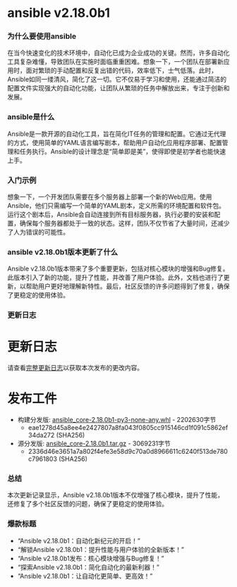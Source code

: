 # ansible v2.18.0b1
### 为什么要使用ansible

在当今快速变化的技术环境中，自动化已成为企业成功的关键。然而，许多自动化工具复杂难懂，导致团队在实施时面临重重困难。想象一下，一个团队在部署新应用时，面对繁琐的手动配置和反复出错的代码，效率低下，士气低落。此时，Ansible如同一缕清风，简化了这一切。它不仅易于学习和使用，还能通过简洁的配置文件实现强大的自动化功能，让团队从繁琐的任务中解放出来，专注于创新和发展。

### ansible是什么

Ansible是一款开源的自动化工具，旨在简化IT任务的管理和配置。它通过无代理的方式，使用简单的YAML语言编写剧本，帮助用户自动化应用程序部署、配置管理和任务执行。Ansible的设计理念是“简单即是美”，使得即使是初学者也能快速上手。

### 入门示例

想象一下，一个开发团队需要在多个服务器上部署一个新的Web应用。使用Ansible，他们只需编写一个简单的YAML剧本，定义所需的环境配置和软件包。运行这个剧本后，Ansible会自动连接到所有目标服务器，执行必要的安装和配置，确保每个服务器都处于一致的状态。这样，团队不仅节省了大量时间，还减少了人为错误的可能性。

### ansible v2.18.0b1版本更新了什么

Ansible v2.18.0b1版本带来了多个重要更新，包括对核心模块的增强和Bug修复。此版本引入了新的功能，提升了性能，并改善了用户体验。此外，文档也进行了更新，以帮助用户更好地理解新特性。最后，社区反馈的许多问题得到了修复，确保了更稳定的使用体验。

### 更新日志

# 更新日志
请查看[完整更新日志](https://github.com/ansible/ansible/blob/v2.18.0b1/changelogs/CHANGELOG-v2.18.rst)以获取本次发布的更改内容。

# 发布工件
- 构建分发版: [ansible_core-2.18.0b1-py3-none-any.whl](https://files.pythonhosted.org/packages/80/26/62d634e6292c4ce9f942b556f127cf8e1a47487be7824ac7a3ac0a52e23e/ansible_core-2.18.0b1-py3-none-any.whl) - 2202630字节
  - eae1278d45a8ee4e2427807a8fa043f0805cc915146cd1f091c5862ef34da272 (SHA256)
- 源分发版: [ansible_core-2.18.0b1.tar.gz](https://files.pythonhosted.org/packages/c4/7f/2414f8be2a883ce8d07b238ecbec43b34e4952d1ae5e66bdabc9603ed93b/ansible_core-2.18.0b1.tar.gz) - 3069231字节
  - 2336d46e3651a7a802f4efe3e58d9c70a0d8966611c6240f513de780c7961803 (SHA256)

### 总结

本次更新记录显示，Ansible v2.18.0b1版本不仅增强了核心模块，提升了性能，还修复了多个社区反馈的问题，确保了更稳定的使用体验。

### 爆款标题

- “Ansible v2.18.0b1：自动化新纪元的开启！”
- “解锁Ansible v2.18.0b1：提升性能与用户体验的全新版本！”
- “Ansible v2.18.0b1发布：核心模块增强与Bug修复！”
- “探索Ansible v2.18.0b1：简化自动化的最新利器！”
- “Ansible v2.18.0b1：让自动化更简单、更高效！”